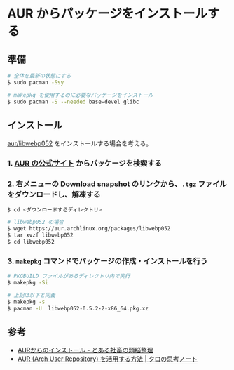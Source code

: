 # AUR からパッケージをインストールする

## 準備

```bash
# 全体を最新の状態にする
$ sudo pacman -Ssy

# makepkg を使用するのに必要なパッケージをインストール
$ sudo pacman -S --needed base-devel glibc
```

## インストール

[aur/libwebp052](https://aur.archlinux.org/packages/libwebp052) をインストールする場合を考える。

### 1. [AUR の公式サイト](https://aur.archlinux.org/) からパッケージを検索する

### 2. 右メニューの Download snapshot のリンクから、`.tgz` ファイルをダウンロードし、解凍する

```bash
$ cd <ダウンロードするディレクトリ>

# libwebp052 の場合
$ wget https://aur.archlinux.org/packages/libwebp052
$ tar xvzf libwebp052
$ cd libwebp052
```

### 3. `makepkg` コマンドでパッケージの作成・インストールを行う

```bash
# PKGBUILD ファイルがあるディレクトリ内で実行
$ makepkg -Si

# 上記は以下と同義
$ makepkg -s
$ pacman -U  libwebp052-0.5.2-2-x86_64.pkg.xz
```

## 参考

- [AURからのインストール - とある社畜の頭脳整理](https://knowledge.rinpress.com/index.php/AUR%E3%81%8B%E3%82%89%E3%81%AE%E3%82%A4%E3%83%B3%E3%82%B9%E3%83%88%E3%83%BC%E3%83%AB)
- [AUR (Arch User Repository) を活用する方法 | クロの思考ノート](http://note.kurodigi.com/post-0-13/)
